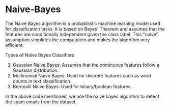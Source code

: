 # Naive-Bayes

The Naive Bayes algorithm is a probabilistic machine learning model used for classification tasks. It is based on Bayes' Theorem and assumes that the features are conditionally independent given the class label. This "naive" assumption simplifies the computation and makes the algorithm very efficient.

Types of Naive Bayes Classifiers
1. Gaussian Naive Bayes: Assumes that the continuous features follow a Gaussian distribution.
2. Multinomial Naive Bayes: Used for discrete features such as word counts in text classification.
3. Bernoulli Naive Bayes: Used for binary/boolean features.

In the above code mentioned, we use the naive bayes algorithm to detect the spam emails from the dataset.
